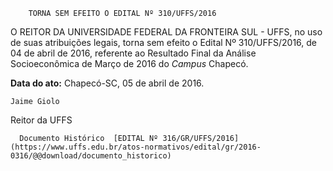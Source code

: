         TORNA SEM EFEITO O EDITAL Nº 310/UFFS/2016  

O REITOR DA UNIVERSIDADE FEDERAL DA FRONTEIRA SUL - UFFS, no uso de suas atribuições legais, torna sem efeito o Edital Nº 310/UFFS/2016, de 04 de abril de 2016, referente ao Resultado Final da Análise Socioeconômica de Março de 2016 do *Campus* Chapecó.

  

   **Data do ato:** Chapecó-SC, 05 de abril de 2016.   
 

    Jaime Giolo   
 Reitor da UFFS 

      Documento Histórico  [EDITAL Nº 316/GR/UFFS/2016](https://www.uffs.edu.br/atos-normativos/edital/gr/2016-0316/@@download/documento_historico)     
      
